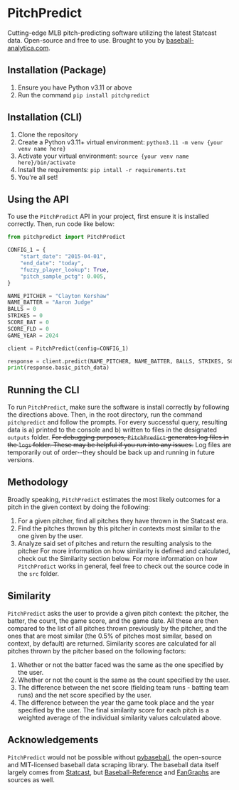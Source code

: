 # PitchPredict
Cutting-edge MLB pitch-predicting software utilizing the latest Statcast data. Open-source and free to use. Brought to you by [baseball-analytica.com].

[baseball-analytica.com]: https://baseball-analytica.com

## Installation (Package)
1. Ensure you have Python v3.11 or above
2. Run the command `pip install pitchpredict`

## Installation (CLI)
1. Clone the repository
2. Create a Python v3.11+ virtual environment: `python3.11 -m venv {your venv name here}`
3. Activate your virtual environment: `source {your venv name here}/bin/activate`
4. Install the requirements: `pip intall -r requirements.txt`
5. You're all set!

## Using the API
To use the `PitchPredict` API in your project, first ensure it is installed correctly. Then, run code like below:
```python
from pitchpredict import PitchPredict

CONFIG_1 = {
    "start_date": "2015-04-01",
    "end_date": "today",
    "fuzzy_player_lookup": True,
    "pitch_sample_pctg": 0.005,
}

NAME_PITCHER = "Clayton Kershaw"
NAME_BATTER = "Aaron Judge"
BALLS = 0
STRIKES = 0
SCORE_BAT = 0
SCORE_FLD = 0
GAME_YEAR = 2024

client = PitchPredict(config=CONFIG_1)

response = client.predict(NAME_PITCHER, NAME_BATTER, BALLS, STRIKES, SCORE_BAT, SCORE_FLD, GAME_YEAR)
print(response.basic_pitch_data)
```

## Running the CLI
To run `PitchPredict`, make sure the software is install correctly by following the directions above. Then, in the root directory, run the command `pitchpredict` and follow the prompts. For every successful query, resulting data is a) printed to the console and b) written to files in the designated `outputs` folder. ~~For debugging purposes, `PitchPredict` generates log files in the `logs` folder. These may be helpful if you run into any issues.~~ Log files are temporarily out of order--they should be back up and running in future versions.

## Methodology
Broadly speaking, `PitchPredict` estimates the most likely outcomes for a pitch in the given context by doing the following:
1. For a given pitcher, find all pitches they have thrown in the Statcast era.
2. Find the pitches thrown by this pitcher in contexts most similar to the one given by the user.
3. Analyze said set of pitches and return the resulting analysis to the pitcher
For more information on how similarity is defined and calculated, check out the Similarity section below. For more information on how `PitchPredict` works in general, feel free to check out the source code in the `src` folder.

## Similarity
`PitchPredict` asks the user to provide a given pitch context: the pitcher, the batter, the count, the game score, and the game date. All these are then compared to the list of all pitches thrown previously by the pitcher, and the ones that are most similar (the 0.5% of pitches most similar, based on context, by default) are returned. Similarity scores are calculated for all pitches thrown by the pitcher based on the following factors:
1. Whether or not the batter faced was the same as the one specified by the user.
2. Whether or not the count is the same as the count specified by the user.
3. The difference between the net score (fielding team runs - batting team runs) and the net score specified by the user.
4. The difference between the year the game took place and the year specified by the user.
The final similarity score for each pitch is a weighted average of the individual similarity values calculated above.

## Acknowledgements
`PitchPredict` would not be possible without [pybaseball], the open-source and MIT-licensed baseball data scraping library. The baseball data itself largely comes from [Statcast], but [Baseball-Reference] and [FanGraphs] are sources as well. 

[pybaseball]: https://github.com/jldbc/pybaseball
[Statcast]: https://baseballsavant.mlb.com/statcast_search
[Baseball-Reference]: https://www.baseball-reference.com/
[FanGraphs]: https://www.fangraphs.com/
